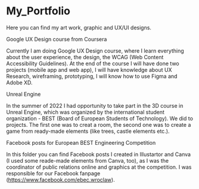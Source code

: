 # My_Portfolio
Here you can find my art work, graphic and UX/UI designs.

Google UX Design course from Coursera

Currently I am doing Google UX Design course, where I learn everything about the user experience, the design, the WCAG (Web Content Accessibility Guidelines).
At the end of the course I will have done two projects (mobile app and web app), I will have knowledge about UX Research, wireframing, prototyping, I will know
how to use Figma and Adobe XD.

Unreal Engine

In the summer of 2022 I had opportunity to take part in the 3D course in Unreal Engine, which was organized by the international student organization - BEST (Board of European Students of Technology).
We did to projects. The first one was to creat a room, the second one was to create a game from ready-made elements (like trees, castle elements etc.).

Facebook posts for European BEST Engineering Competition

In this folder you can find Facebook posts I created in Illustartor and Canva (I used some reade-made elements from Canva, too), as I was the coordinator of
public relations online and graphics at the competition. I was responsible for our Facebook fanpage (https://www.facebook.com/ebec.wroclaw). 
